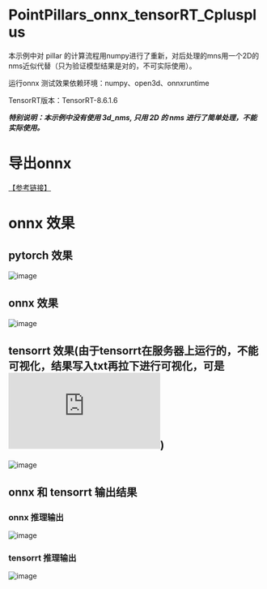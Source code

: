 # PointPillars_onnx_tensorRT_Cplusplus

本示例中对 pillar 的计算流程用numpy进行了重新，对后处理的mns用一个2D的nms近似代替（只为验证模型结果是对的，不可实际使用）。

运行onnx 测试效果依赖环境：numpy、open3d、onnxruntime

TensorRT版本：TensorRT-8.6.1.6

***特别说明：本示例中没有使用 3d_nms, 只用 2D 的 nms 进行了简单处理，不能实际使用。***


# 导出onnx 

[【参考链接】](https://github.com/zhulf0804/PointPillars/tree/feature/deployment)

# onnx 效果

## pytorch 效果

![image](https://github.com/user-attachments/assets/1e4887d6-c7da-421a-81ea-70c8403401cf)


## onnx 效果

![image](https://github.com/user-attachments/assets/0213f7f8-8459-4eed-a737-bb6c995058f6)


## tensorrt 效果(由于tensorrt在服务器上运行的，不能可视化，结果写入txt再拉下进行可视化，可是 ![【脚本参考】](https://github.com/zhulf0804/PointPillars/blob/feature/deployment/deployment/vis_infer_result.py))

![image](https://github.com/user-attachments/assets/f2932675-a0a1-4d5c-82c0-68cfd1f207ce)


## onnx 和 tensorrt 输出结果

### onnx 推理输出

![image](https://github.com/user-attachments/assets/c41c1441-121c-4582-993f-96f9501c22f6)

### tensorrt 推理输出

![image](https://github.com/user-attachments/assets/548597a3-19a3-416d-86c2-0cf3ab97debb)



